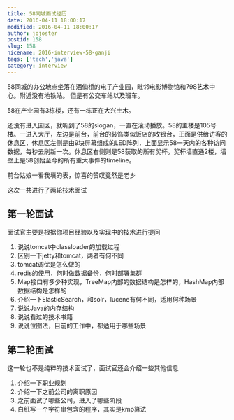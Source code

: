 ```yaml
---
title: 58同城面试经历
date: 2016-04-11 18:00:17
modified: 2016-04-11 18:00:17
author: jojoster
postid: 158
slug: 158
nicename: 2016-interview-58-ganji
tags: ['tech','java']
category: interview
---
```


58同城的办公地点坐落在酒仙桥的电子产业园，毗邻电影博物馆和798艺术中心。附近没有地铁站。
但是有公交车站以及班车。
<!--more-->

58在产业园有3栋楼，还有一栋正在大兴土木。

还没有进入园区，就听到了58的slogan，一直在滚动播放。58的主楼是105号楼。一进入大厅，左边是前台，前台的装饰类似饭店的收银台，正面是供给访客的休息区，休息区左侧是由9块屏幕组成的LED阵列，上面显示58一天内的各种访问数据，每秒去刷新一次。休息区右侧则是58获取的所有奖杯。奖杯墙直通2楼，墙壁上是58创始至今的所有重大事件的timeline。

前台姑娘一看我填的表，惊喜的赞叹竟然是老乡

这次一共进行了两轮技术面试



## 第一轮面试
面试官主要是根据你项目经验以及实现中的技术进行提问

1. 说说tomcat中classloader的加载过程
2. 区别一下jetty和tomcat，两者有何不同
3. tomcat调优是怎么做的
3. redis的使用，何时做数据备份，何时部署集群
4. Map接口有多少种实现，TreeMap内部的数据结构是怎样的，HashMap内部数据结构是怎样的
5. 介绍一下ElasticSearch，和solr，lucene有何不同，适用何种场景
6. 说说Java的内存结构
7. 说说看过的技术书籍
8. 说说位图法，目前的工作中，都适用于哪些场景

## 第二轮面试
这一轮也不是纯粹的技术面试了，面试官还会介绍一些其他信息

1. 介绍一下职业规划
2. 介绍一下之前公司的离职原因
3. 之前面试了哪些公司，进入了哪些阶段
3. 白纸写一个字符串包含的程序，其实是kmp算法
